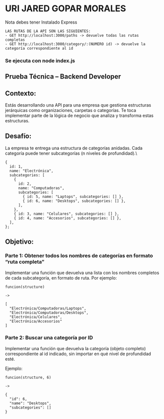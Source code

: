 # URI JARED GOPAR MORALES
Nota debes tener Instalado Express

```
LAS RUTAS DE LA API SON LAS SIGUIENTES:
- GET http://localhost:3000/paths -> devuelve todas las rutas completas
- GET http://localhost:3000/category/:(NUMERO id) -> devuelve la categoría correspondiente al id
```

### Se ejecuta con node index.js

## Prueba Técnica – Backend Developer


## Contexto:

Estás desarrollando una API para una empresa que gestiona estructuras jerárquicas como organizaciones, carpetas o categorías. Te toca implementar parte de la lógica de negocio que analiza y transforma estas estructuras.

## Desafío:

La empresa te entrega una estructura de categorías anidadas. Cada categoría puede tener subcategorías (n niveles de profundidad).\

```
{
  id: 1,
  name: "Electrónica",
  subcategories: [
    {
      id: 2,
      name: "Computadoras",
      subcategories: [
        { id: 5, name: "Laptops", subcategories: [] },
        { id: 6, name: "Desktops", subcategories: [] },
      ],
    },
    { id: 3, name: "Celulares", subcategories: [] },
    { id: 4, name: "Accesorios", subcategories: [] },
  ],
};
```

## Objetivo:

### Parte 1: Obtener todos los nombres de categorías en formato “ruta completa”

Implementar una función que devuelva una lista con los nombres completos de cada subcategoría, en formato de ruta. Por ejemplo:

```
funcion(structure)

->

[
  "Electrónica/Computadoras/Laptops",
  "Electrónica/Computadoras/Desktops",
  "Electrónica/Celulares",
  "Electrónica/Accesorios"
]
```

### Parte 2: Buscar una categoría por ID

Implementar una función que devuelva la categoría (objeto completo) correspondiente al id indicado, sin importar en qué nivel de profundidad esté.

Ejemplo:

```
funcion(structure, 6)

->

{
  "id": 6,
  "name": "Desktops",
  "subcategories": []
}
```

